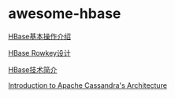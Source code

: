 # awesome-hbase

[HBase基本操作介绍](http://blog.csdn.net/u010967382/article/details/37878701)

[HBase Rowkey设计](http://blog.bcmeng.com/post/hbase-rowkey.html)

[HBase技术简介](https://songlee24.github.io/2015/07/24/hbase-introduction/)

[Introduction to Apache Cassandra's Architecture](https://dzone.com/articles/introduction-apache-cassandras)
